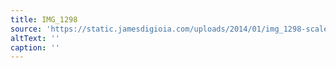 ```yaml
---
title: IMG_1298
source: 'https://static.jamesdigioia.com/uploads/2014/01/img_1298-scaled.jpg'
altText: ''
caption: ''
---
```


